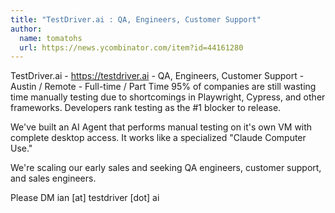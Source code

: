 ```yaml
---
title: "TestDriver.ai : QA, Engineers, Customer Support"
author:
  name: tomatohs
  url: https://news.ycombinator.com/item?id=44161280
---
```


<JobNavigation />

TestDriver.ai - <a href="https:&#x2F;&#x2F;testdriver.ai" rel="nofollow">https:&#x2F;&#x2F;testdriver.ai</a> - QA, Engineers, Customer Support - Austin &#x2F; Remote - Full-time &#x2F; Part Time
95% of companies are still wasting time manually testing due to shortcomings in Playwright, Cypress, and other frameworks. Developers rank testing as the #1 blocker to release.

We&#x27;ve built an AI Agent that performs manual testing on it&#x27;s own VM with complete desktop access. It works like a specialized &quot;Claude Computer Use.&quot;

We&#x27;re scaling our early sales and seeking QA engineers, customer support, and sales engineers.

Please DM ian [at] testdriver [dot] ai
<JobApplication />
